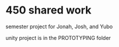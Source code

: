# 450 shared work
semester project for Jonah, Josh, and Yubo

unity project is in the PROTOTYPING folder
